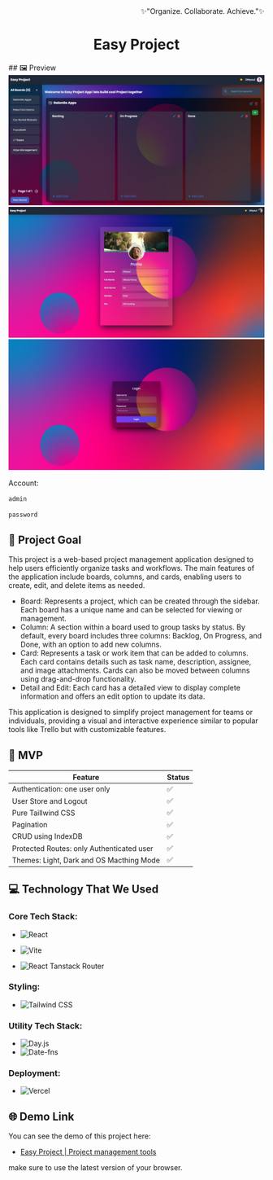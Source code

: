 

﻿﻿﻿<p align="right">:sparkles:"Organize. Collaborate. Achieve.":sparkles:</p>
<h1 align="center">Easy Project </h1>
<p align="center">

</p>
## 🖼️ Preview

<img src="./mockups/1.jpeg" alt="preview">
<img src="./mockups/2.jpeg" alt="preview">
<img src="./mockups/3.jpeg" alt="preview">


Account:

```bash
admin
```
```bash
password
```


## 🎯 Project Goal

This project is a web-based project management application designed to help users efficiently organize tasks and workflows. The main features of the application include boards, columns, and cards, enabling users to create, edit, and delete items as needed.

- Board: Represents a project, which can be created through the sidebar. Each board has a unique name and can be selected for viewing or management.
- Column: A section within a board used to group tasks by status. By default, every board includes three columns: Backlog, On Progress, and Done, with an option to add new columns.
- Card: Represents a task or work item that can be added to columns. Each card contains details such as task name, description, assignee, and image attachments. Cards can also be moved between columns using drag-and-drop functionality.
- Detail and Edit: Each card has a detailed view to display complete information and offers an edit option to update its data.

This application is designed to simplify project management for teams or individuals, providing a visual and interactive experience similar to popular tools like Trello but with customizable features.

## 🚩 MVP


| Feature                                                             | Status |
| ------------------------------------------------------------------- | ------ |
| Authentication: one user only                                   | ✅     |
| User Store and Logout                                                      | ✅     |
| Pure Taillwind CSS| ✅     |
| Pagination| ✅     |
| CRUD using IndexDB                                                          | ✅     |
| Protected Routes: only Authenticated user                                               | ✅     |
| Themes: Light, Dark and OS Macthing Mode                                                      | ✅     |



## 💻 Technology That We Used

### Core Tech Stack:

- ![React](https://img.shields.io/badge/-React-61DAFB?logo=react&logoColor=white&style=for-the-badge)
- ![Vite](https://img.shields.io/badge/-Vite-646CFF?logo=vite&logoColor=white&style=for-the-badge)

- ![React Tanstack Router](https://img.shields.io/badge/-React%20Tanstack%20Router-0078D4?logo=react&logoColor=white&style=for-the-badge)


### Styling:


- ![Tailwind CSS](https://img.shields.io/badge/-Tailwind%20CSS-38B2AC?logo=tailwind-css&logoColor=white&style=for-the-badge)


### Utility Tech Stack:

- ![Day.js](https://img.shields.io/badge/-Day.js-FF5F6D?logo=javascript&logoColor=white&style=for-the-badge)
- ![Date-fns](https://img.shields.io/badge/-Date%20fns-FF6F61?logo=javascript&logoColor=white&style=for-the-badge)

### Deployment:

- ![Vercel](https://img.shields.io/badge/-Vercel-000000?logo=vercel&logoColor=white&style=for-the-badge)




## 🌐 Demo Link

You can see the demo of this project here:

- [Easy Project | Project management tools](https://easy-project-management-tools.vercel.app/)

make sure to use the latest version of your browser.

